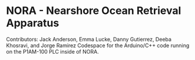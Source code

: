 # NORA - Nearshore Ocean Retrieval Apparatus
Contributors: Jack Anderson, Emma Lucke, Danny Gutierrez, Deeba Khosravi, and Jorge Ramirez
Codespace for the Arduino/C++ code running on the P1AM-100 PLC inside of NORA.

